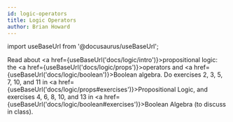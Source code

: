 ```yaml
---
id: logic-operators
title: Logic Operators
author: Brian Howard
---
```

import useBaseUrl from '@docusaurus/useBaseUrl';

Read about <a href={useBaseUrl('docs/logic/intro')}>propositional logic</a>: the <a href={useBaseUrl('docs/logic/props')}>operators</a> and <a href={useBaseUrl('docs/logic/boolean')}>Boolean algebra</a>.
Do exercises 2, 3, 5, 7, 10, and 11 in <a href={useBaseUrl('docs/logic/props#exercises')}>Propositional Logic</a>, and exercises 4, 6, 8, 10, and 13 in <a href={useBaseUrl('docs/logic/boolean#exercises')}>Boolean Algebra</a> (to discuss in class).
